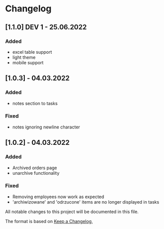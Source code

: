 # Changelog

## [1.1.0] DEV 1 - 25.06.2022

### Added

- excel table support
- light theme
- mobile support

## [1.0.3] - 04.03.2022

### Added

- notes section to tasks

### Fixed

- notes ignoring newline character

## [1.0.2] - 04.03.2022

### Added

- Archived orders page
- unarchive functionality

### Fixed

- Removing employees now work as expected
- 'archiwizowane' and 'odrzucone' items are no longer displayed in tasks

All notable changes to this project will be documented in this file.

The format is based on [Keep a Changelog](https://keepachangelog.com/en/1.0.0/),
